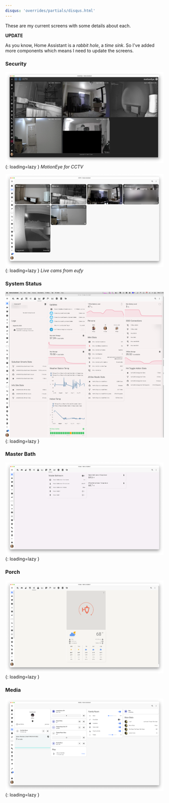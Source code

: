 ```yaml
---
disqus: 'overrides/partials/disqus.html'
---
```



These are my current screens with some details about each.

**UPDATE**

As you know, Home Assistant is a *rabbit hole*, a *time sink*. So I've added more components which means I need to update the screens.

### Security

![MotionEye](../images/Lovelace-Screenshots/motion-eye.png){: loading=lazy }
*MotionEye for CCTV*


![Live Footage](../images/Lovelace-Screenshots/eufy.png){: loading=lazy }
*Live cams from eufy*
### System Status

![Stats](../images/Lovelace-Screenshots/stats.png){: loading=lazy }
<!-- ![More StatsStats](../images/Lovelace-Screenshots/more-stats.png){: loading=lazy } -->

### Master Bath
![Bathroom](../images/Lovelace-Screenshots/master-bathroom.png){: loading=lazy }

### Porch
![Porch](../images/Lovelace-Screenshots/porch.png){: loading=lazy }


### Media
![Porch](../images/Lovelace-Screenshots/media.png){: loading=lazy }